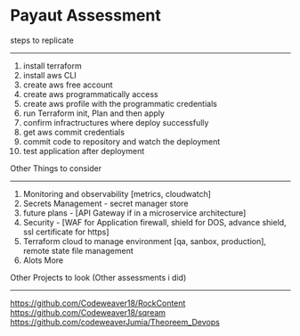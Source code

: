 # Payaut Assessment


steps to replicate
********************
1. install terraform
2. install aws CLI
3. create aws free account
4. create aws programmatically access
5. create aws profile with the programmatic credentials
6. run Terraform init, Plan and then apply
7. confirm infractructures where deploy successfully
8. get aws commit  credentials
9. commit code to repository and watch the deployment
10. test application after deployment


Other Things to consider
****************************
1. Monitoring and observability  [metrics, cloudwatch]
2. Secrets Management - secret manager store
3. future plans - [API Gateway if in a microservice architecture]
4. Security - [WAF for Application firewall, shield for DOS,  advance shield, ssl certificate for https]
5. Terraform cloud to manage environment [qa, sanbox, production], remote state file management
6. Alots More


Other Projects to look (Other assessments i did)
**************************************************************************
https://github.com/Codeweaver18/RockContent
https://github.com/Codeweaver18/sqream
https://github.com/codeweaverJumia/Theoreem_Devops


 
